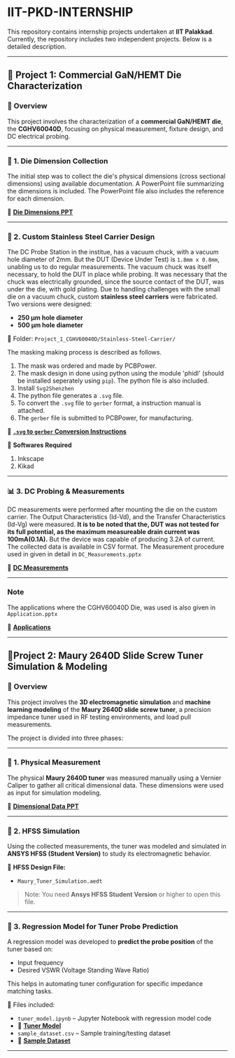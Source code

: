 # IIT-PKD-INTERNSHIP

This repository contains internship projects undertaken at **IIT Palakkad**. Currently, the repository includes two independent projects. Below is a detailed description.

---

## 📁 Project 1: Commercial GaN/HEMT Die Characterization

### 🔬 Overview

This project involves the characterization of a **commercial GaN/HEMT die**, the **CGHV60040D**, focusing on physical measurement, fixture design, and DC electrical probing.

---

### 📐 1. Die Dimension Collection

The initial step was to collect the die's physical dimensions (cross sectional dimensions) using available documentation. A PowerPoint file summarizing the dimensions is included. The PowerPoint file also includes the reference for each dimension.

📎 **[Die Dimensions PPT](Project_1_CGHV60040D/CGHV60040D_Die.pptx)**

---

### 🧰 2. Custom Stainless Steel Carrier Design

The DC Probe Station in the institue, has a vacuum chuck, with a vacuum hole diameter of 2mm. But the DUT (Device Under Test) is `1.8mm x 0.8mm`, unabling us to do regular measurements. 
The vacuum chuck was itself necessary, to hold the DUT in place while probing. 
It was necessary that the chuck was electrically grounded, since the source contact of the DUT, was under the die, with gold plating.
Due to handling challenges with the small die on a vacuum chuck, custom **stainless steel carriers** were fabricated. Two versions were designed:

- **250 µm hole diameter**
- **500 µm hole diameter**

📁 Folder: `Project_1_CGHV60040D/Stainless-Steel-Carrier/`

The masking making process is described as follows.

1) The mask was ordered and made by PCBPower.
2) The mask design in done using python using the module 'phidl' (should be installed seperately using `pip`). The python file is also included.
3) Install `Svg2Shenzhen`
4) The python file generates a `.svg` file.
5) To convert the `.svg` file to `gerber` format, a instruction manual is attached.
6) The `gerber` file is submitted to PCBPower, for manufacturing.
   
📎 **[`.svg` to `gerber` Conversion Instructions](Project_1_CGHV60040D/Stainless_Steel_Carrier/svg2gerber.pdf)**

📎 **Softwares Required**
1) Inkscape
2) Kikad
---

### 📊 3. DC Probing & Measurements

DC measurements were performed after mounting the die on the custom carrier. 
The Output Characteristics (Id-Vd), and the Transfer Characteristics (Id-Vg) were measured.
**It is to be noted that the, DUT was not tested for its full potential, as the maximum measureable drain current was 100mA(0.1A).**
But the device was capable of producing 3.2A of current.
The collected data is available in CSV format.
The Measurement procedure used in given in detail in `DC_Measurements.pptx`

📄 **[DC Measurements](Project_1_CGHV60040D/DC_Measurements/DC_Measurements.pptx)**

---
### Note ###
The applications where the CGHV60040D Die, was used is also given in `Application.pptx`

📎 **[Applications](Project_1_CGHV60040D/Application.pptx)**

---
## 📁Project 2: Maury 2640D Slide Screw Tuner Simulation & Modeling

### 📡 Overview

This project involves the **3D electromagnetic simulation** and **machine learning modeling** of the **Maury 2640D slide screw tuner**, a precision impedance tuner used in RF testing environments, and load pull measurements.

The project is divided into three phases:

---

### 📏 1. Physical Measurement

The physical **Maury 2640D tuner** was measured manually using a Vernier Caliper to gather all critical dimensional data. These dimensions were used as input for simulation modeling.

📎 **[Dimensional Data PPT](Project_2_Tuner/2640D_Dimensions.pptx)**

---

### 🧪 2. HFSS Simulation

Using the collected measurements, the tuner was modeled and simulated in **ANSYS HFSS (Student Version)** to study its electromagnetic behavior.

📁 **HFSS Design File:**
- `Maury_Tuner_Simulation.aedt`

> Note: You need **Ansys HFSS Student Version** or higher to open this file.

---

### 🤖 3. Regression Model for Tuner Probe Prediction

A regression model was developed to **predict the probe position** of the tuner based on:

- Input frequency
- Desired VSWR (Voltage Standing Wave Ratio)

This helps in automating tuner configuration for specific impedance matching tasks.

📁 Files included:
- `tuner_model.ipynb` – Jupyter Notebook with regression model code
- 📎 **[Tuner Model](Project_2_Tuner/Regression_Model/Tuner_Model.ipynb)**
- `sample_dataset.csv` – Sample training/testing dataset
- 📎 **[Sample Dataset](Project_2_Tuner/Regression_Model/sample_dataset.csv)**

---




